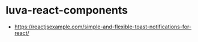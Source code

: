 # luva-react-components

* https://reactjsexample.com/simple-and-flexible-toast-notifications-for-react/
